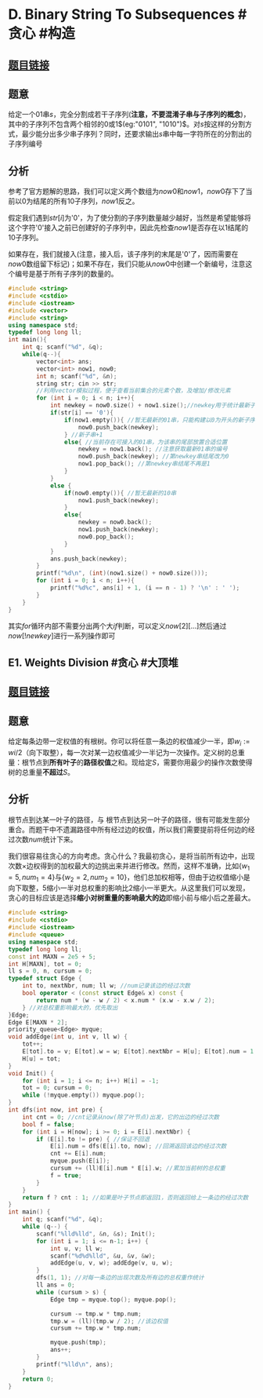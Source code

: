 # D. Binary String To Subsequences #贪心 #构造

## [题目链接](https://codeforces.com/contest/1399/problem/D)

## 题意

给定一个$01$串$s$，完全分割成若干子序列(**注意，不要混淆子串与子序列的概念**)，其中的子序列不包含两个相邻的$0$或$1$$(eg:"0101", "1010")$。对$s$按这样的分割方式，最少能分出多少串子序列？同时，还要求输出$s$串中每一字符所在的分割出的子序列编号

## 分析

参考了官方题解的思路，我们可以定义两个数组为$now0$和$now1$，$now0$存下了当前以0为结尾的所有10子序列，$now1$反之。

假定我们遇到$str[i]$为'$0$'，为了使分割的子序列数量越少越好，当然是希望能够将这个字符'0'接入之前已创建好的子序列中，因此先检查$now1$是否存在以$1$结尾的10子序列。

如果存在，我们就接入(注意，接入后，该子序列的末尾是'0'了，因而需要在$now0$数组留下标记)；如果不存在，我们只能从$now0$中创建一个新编号，注意这个编号是基于所有子序列的数量的。

```C++
#include <string>
#include <cstdio>
#include <iostream>
#include <vector>
#include <string>
using namespace std;
typedef long long ll;
int main(){
    int q; scanf("%d", &q);
    while(q--){
        vector<int> ans;
        vector<int> now1, now0;
        int n; scanf("%d", &n);
        string str; cin >> str;
        //利用vector模拟过程，便于查看当前集合的元素个数，及增加/修改元素
        for (int i = 0; i < n; i++){
            int newkey = now0.size() + now1.size();//newkey用于统计最新子序列编号(从0开始)
            if(str[i] == '0'){
                if(now1.empty()){ //暂无最新的01串，只能构建以0为开头的新子序列
                    now0.push_back(newkey);
                } //新子串+1
                else{ //当前存在可接入的01串，为该串的尾部放置合适位置
                    newkey = now1.back(); //注意获取最新01串的编号
                    now0.push_back(newkey); //第newkey串结尾改为0
                    now1.pop_back(); //第newkey串结尾不再是1
                }
            }
            else {
                if(now0.empty()){ //暂无最新的10串
                    now1.push_back(newkey);
                }
                else{ 
                    newkey = now0.back();
                    now1.push_back(newkey);
                    now0.pop_back();
                }
            }
            ans.push_back(newkey);
        }
        printf("%d\n", (int)(now1.size() + now0.size()));
        for (int i = 0; i < n; i++){
            printf("%d%c", ans[i] + 1, (i == n - 1) ? '\n' : ' ');
        }
    }
}
```

其实$for$循环内部不需要分出两个大$if$判断，可以定义$now[2][...]$然后通过$now[!newkey]$进行一系列操作即可

## E1. Weights Division #贪心 #大顶堆

## [题目链接](https://codeforces.com/contest/1399/problem/E1)

## 题意

给定每条边带一定权值的有根树。你可以将任意一条边的权值减少一半，即$w_i:=wi/2$（向下取整），每一次对某一边权值减少一半记为一次操作。定义树的总重量：根节点到**所有叶子**的**路径权值**之和。现给定$S$，需要你用最少的操作次数使得树的总重量**不超过**$S$。

## 分析

根节点到达某一叶子的路径，与 根节点到达另一叶子的路径，很有可能发生部分重合。而题干中不遗漏路径中所有经过边的权值，所以我们需要提前将任何边的经过次数$num$统计下来。

我们很容易往贪心的方向考虑。贪心什么？我最初贪心，是将当前所有边中，出现次数$\times$边权得到的加权最大的边挑出来并进行修改。然而，这样不准确，比如{$w_1=5, num_1=4$}与{$w_2=2, num_2=10$}，他们总加权相等，但由于边权值缩小是向下取整，5缩小一半对总权重的影响比2缩小一半更大。从这里我们可以发现，贪心的目标应该是选择**缩小对树重量的影响最大的边**即缩小前与缩小后之差最大。

```C++
#include <string>
#include <cstdio>
#include <iostream>
#include <queue>
using namespace std;
typedef long long ll;
const int MAXN = 2e5 + 5;
int H[MAXN], tot = 0;
ll s = 0, n, cursum = 0; 
typedef struct Edge {
    int to, nextNbr, num; ll w; //num记录该边的经过次数
    bool operator < (const struct Edge& x) const {
        return num * (w - w / 2) < x.num * (x.w - x.w / 2);
    } //对总权重影响最大的，优先取出
}Edge;
Edge E[MAXN * 2];
priority_queue<Edge> myque;
void addEdge(int u, int v, ll w) {
    tot++;
    E[tot].to = v; E[tot].w = w; E[tot].nextNbr = H[u]; E[tot].num = 1;
    H[u] = tot;
}
void Init() {
    for (int i = 1; i <= n; i++) H[i] = -1;
    tot = 0; cursum = 0;
    while (!myque.empty()) myque.pop();
}
int dfs(int now, int pre) { 
    int cnt = 0; //cnt记录从now(除了叶节点)出发，它的出边的经过次数
    bool f = false;
    for (int i = H[now]; i >= 0; i = E[i].nextNbr) {
        if (E[i].to != pre) { //保证不回退
            E[i].num = dfs(E[i].to, now); //回溯返回该边的经过次数
            cnt += E[i].num; 
            myque.push(E[i]);
            cursum += (ll)E[i].num * E[i].w; //累加当前树的总权重
            f = true;
        }
    }
    return f ? cnt : 1; //如果是叶子节点即返回1，否则返回给上一条边的经过次数
}
int main() {
    int q; scanf("%d", &q);
    while (q--) {
        scanf("%lld%lld", &n, &s); Init();
        for (int i = 1; i <= n-1; i++) {
            int u, v; ll w;
            scanf("%d%d%lld", &u, &v, &w);
            addEdge(u, v, w); addEdge(v, u, w);
        }
        dfs(1, 1); //对每一条边的出现次数及所有边的总权重作统计
        ll ans = 0;
        while (cursum > s) {
            Edge tmp = myque.top(); myque.pop();

            cursum -= tmp.w * tmp.num;
            tmp.w = (ll)(tmp.w / 2); //该边权值
            cursum += tmp.w * tmp.num;

            myque.push(tmp);
            ans++;
        }
        printf("%lld\n", ans);
    }
    return 0;
}
```


